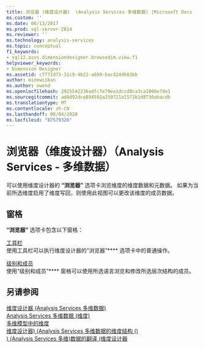 ```yaml
---
title: 浏览器 (维度设计器)  (Analysis Services 多维数据) |Microsoft Docs
ms.custom: ''
ms.date: 06/13/2017
ms.prod: sql-server-2014
ms.reviewer: ''
ms.technology: analysis-services
ms.topic: conceptual
f1_keywords:
- sql12.asvs.dimensiondesigner.browsedim.view.f1
helpviewer_keywords:
- Dimension Designer
ms.assetid: c7772d73-31c9-4b22-a899-bac424d603bb
author: minewiskan
ms.author: owend
ms.openlocfilehash: 2925542236adfc7e79ea1dccd0ca3ca1008e7de1
ms.sourcegitcommit: ad4d92dce894592a259721a1571b1d8736abacdb
ms.translationtype: MT
ms.contentlocale: zh-CN
ms.lasthandoff: 08/04/2020
ms.locfileid: "87579326"
---
```

# <a name="browser-dimension-designer-analysis-services---multidimensional-data"></a>浏览器（维度设计器）（Analysis Services - 多维数据）
  可以使用维度设计器的 **“浏览器”** 选项卡浏览维度的维度数据和元数据。 如果为当前所选维度启用了维度写回，则使用此视图可以更改该维度的成员数据。  
  
## <a name="panes"></a>窗格  
 **“浏览器”** 选项卡包含以下窗格：  
  
 [工具栏](toolbar-browser-tab-dimension-designer-analysis-services-multidimensional-data.md)  
 使用工具栏可以执行维度设计器的“浏览器”**** 选项卡中的普通操作。  
  
 [级别和成员](level-members-dimension-designer-analysis-services-multidimensional-data.md)  
 使用“级别和成员”**** 窗格可以使用所选语言浏览和修改所选层次结构的成员。  
  
## <a name="see-also"></a>另请参阅  
 [维度设计器 &#40;Analysis Services 多维数据&#41;](dimension-designer-analysis-services-multidimensional-data.md)   
 [Analysis Services 多维数据 &#40;维度&#41;](multidimensional-models-olap-logical-dimension-objects/dimensions-analysis-services-multidimensional-data.md)   
 [多维模型中的维度](multidimensional-models/dimensions-in-multidimensional-models.md)   
 [维度设计器&#41; &#40;Analysis Services 多维数据的维度结构 &#40;&#41;](dimension-structure-dimension-designer-analysis-services-multidimensional-data.md)   
 [&#41; &#40;Analysis Services 多维&#41;数据的翻译 &#40;维度设计器](translations-dimension-designer-analysis-services-multidimensional-data.md)  
  
  
